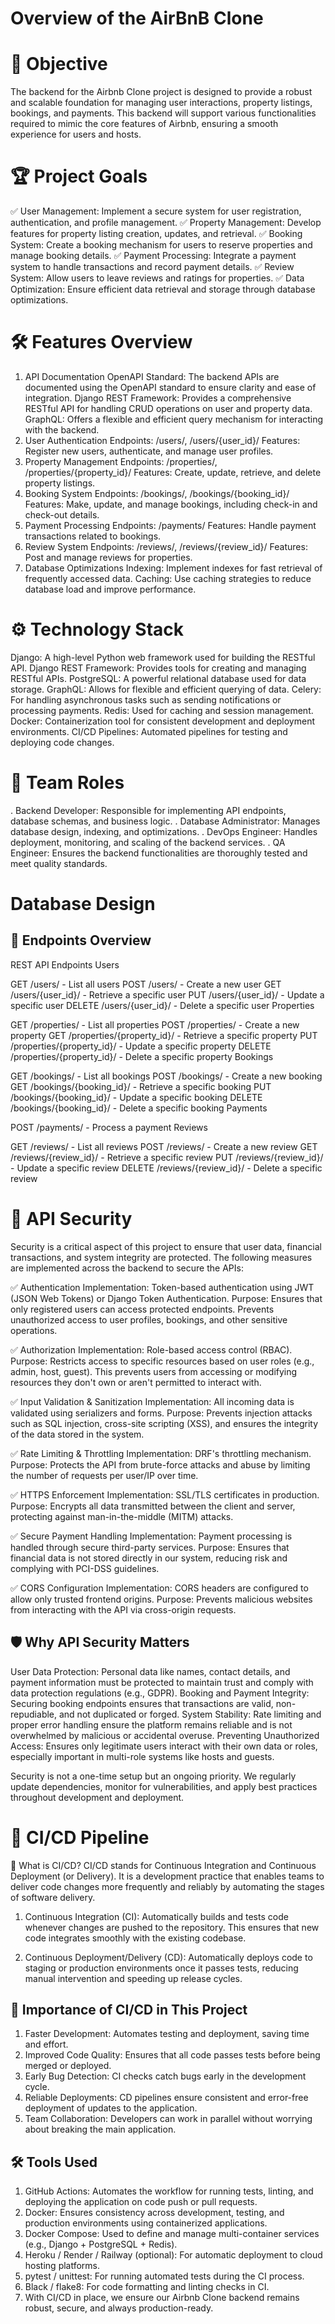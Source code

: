 # Overview of the AirBnB Clone
# 🚀 Objective
The backend for the Airbnb Clone project is designed to provide a robust and scalable foundation for managing user interactions, property listings, bookings, and payments. This backend will support various functionalities required to mimic the core features of Airbnb, ensuring a smooth experience for users and hosts.

# 🏆 Project Goals
✅ User Management: Implement a secure system for user registration, authentication, and profile management.
✅ Property Management: Develop features for property listing creation, updates, and retrieval.
✅ Booking System: Create a booking mechanism for users to reserve properties and manage booking details.
✅ Payment Processing: Integrate a payment system to handle transactions and record payment details.
✅ Review System: Allow users to leave reviews and ratings for properties.
✅ Data Optimization: Ensure efficient data retrieval and storage through database optimizations.

# 🛠️ Features Overview
1. API Documentation
OpenAPI Standard: The backend APIs are documented using the OpenAPI standard to ensure clarity and ease of integration.
Django REST Framework: Provides a comprehensive RESTful API for handling CRUD operations on user and property data.
GraphQL: Offers a flexible and efficient query mechanism for interacting with the backend.
2. User Authentication
Endpoints: /users/, /users/{user_id}/
Features: Register new users, authenticate, and manage user profiles.
3. Property Management
Endpoints: /properties/, /properties/{property_id}/
Features: Create, update, retrieve, and delete property listings.
4. Booking System
Endpoints: /bookings/, /bookings/{booking_id}/
Features: Make, update, and manage bookings, including check-in and check-out details.
5. Payment Processing
Endpoints: /payments/
Features: Handle payment transactions related to bookings.
6. Review System
Endpoints: /reviews/, /reviews/{review_id}/
Features: Post and manage reviews for properties.
7. Database Optimizations
Indexing: Implement indexes for fast retrieval of frequently accessed data.
Caching: Use caching strategies to reduce database load and improve performance.

# ⚙️ Technology Stack
Django: A high-level Python web framework used for building the RESTful API.
Django REST Framework: Provides tools for creating and managing RESTful APIs.
PostgreSQL: A powerful relational database used for data storage.
GraphQL: Allows for flexible and efficient querying of data.
Celery: For handling asynchronous tasks such as sending notifications or processing payments.
Redis: Used for caching and session management.
Docker: Containerization tool for consistent development and deployment environments.
CI/CD Pipelines: Automated pipelines for testing and deploying code changes.

# 👥 Team Roles
. Backend Developer: Responsible for implementing API endpoints, database schemas, and business logic.
. Database Administrator: Manages database design, indexing, and optimizations.
. DevOps Engineer: Handles deployment, monitoring, and scaling of the backend services.
. QA Engineer: Ensures the backend functionalities are thoroughly tested and meet quality standards.

# Database Design
## 📌 Endpoints Overview
REST API Endpoints
Users

GET /users/ - List all users
POST /users/ - Create a new user
GET /users/{user_id}/ - Retrieve a specific user
PUT /users/{user_id}/ - Update a specific user
DELETE /users/{user_id}/ - Delete a specific user
Properties

GET /properties/ - List all properties
POST /properties/ - Create a new property
GET /properties/{property_id}/ - Retrieve a specific property
PUT /properties/{property_id}/ - Update a specific property
DELETE /properties/{property_id}/ - Delete a specific property
Bookings

GET /bookings/ - List all bookings
POST /bookings/ - Create a new booking
GET /bookings/{booking_id}/ - Retrieve a specific booking
PUT /bookings/{booking_id}/ - Update a specific booking
DELETE /bookings/{booking_id}/ - Delete a specific booking
Payments

POST /payments/ - Process a payment
Reviews

GET /reviews/ - List all reviews
POST /reviews/ - Create a new review
GET /reviews/{review_id}/ - Retrieve a specific review
PUT /reviews/{review_id}/ - Update a specific review
DELETE /reviews/{review_id}/ - Delete a specific review

# 🔐 API Security
Security is a critical aspect of this project to ensure that user data, financial transactions, and system integrity are protected. The following measures are implemented across the backend to secure the APIs:

✅ Authentication
Implementation: Token-based authentication using JWT (JSON Web Tokens) or Django Token Authentication.
Purpose: Ensures that only registered users can access protected endpoints. Prevents unauthorized access to user profiles, bookings, and other sensitive operations.

✅ Authorization
Implementation: Role-based access control (RBAC).
Purpose: Restricts access to specific resources based on user roles (e.g., admin, host, guest). This prevents users from accessing or modifying resources they don't own or aren't permitted to interact with.

✅ Input Validation & Sanitization
Implementation: All incoming data is validated using serializers and forms.
Purpose: Prevents injection attacks such as SQL injection, cross-site scripting (XSS), and ensures the integrity of the data stored in the system.

✅ Rate Limiting & Throttling
Implementation: DRF's throttling mechanism.
Purpose: Protects the API from brute-force attacks and abuse by limiting the number of requests per user/IP over time.

✅ HTTPS Enforcement
Implementation: SSL/TLS certificates in production.
Purpose: Encrypts all data transmitted between the client and server, protecting against man-in-the-middle (MITM) attacks.

✅ Secure Payment Handling
Implementation: Payment processing is handled through secure third-party services.
Purpose: Ensures that financial data is not stored directly in our system, reducing risk and complying with PCI-DSS guidelines.

✅ CORS Configuration
Implementation: CORS headers are configured to allow only trusted frontend origins.
Purpose: Prevents malicious websites from interacting with the API via cross-origin requests.

## 🛡️ Why API Security Matters
User Data Protection: Personal data like names, contact details, and payment information must be protected to maintain trust and comply with data protection regulations (e.g., GDPR).
Booking and Payment Integrity: Securing booking endpoints ensures that transactions are valid, non-repudiable, and not duplicated or forged.
System Stability: Rate limiting and proper error handling ensure the platform remains reliable and is not overwhelmed by malicious or accidental overuse.
Preventing Unauthorized Access: Ensures only legitimate users interact with their own data or roles, especially important in multi-role systems like hosts and guests.

Security is not a one-time setup but an ongoing priority. We regularly update dependencies, monitor for vulnerabilities, and apply best practices throughout development and deployment.

# 🔁 CI/CD Pipeline
🧠 What is CI/CD?
CI/CD stands for Continuous Integration and Continuous Deployment (or Delivery). It is a development practice that enables teams to deliver code changes more frequently and reliably by automating the stages of software delivery.

1. Continuous Integration (CI): Automatically builds and tests code whenever changes are pushed to the repository. This ensures that new code integrates smoothly with the existing codebase.
   
2. Continuous Deployment/Delivery (CD): Automatically deploys code to staging or production environments once it passes tests, reducing manual intervention and speeding up release cycles.
## 🚀 Importance of CI/CD in This Project
1. Faster Development: Automates testing and deployment, saving time and effort.
2. Improved Code Quality: Ensures that all code passes tests before being merged or deployed.
3. Early Bug Detection: CI checks catch bugs early in the development cycle.
4. Reliable Deployments: CD pipelines ensure consistent and error-free deployment of updates to the application.
5. Team Collaboration: Developers can work in parallel without worrying about breaking the main application.
   
## 🛠️ Tools Used
1. GitHub Actions: Automates the workflow for running tests, linting, and deploying the application on code push or pull requests.
2. Docker: Ensures consistency across development, testing, and production environments using containerized applications.
3. Docker Compose: Used to define and manage multi-container services (e.g., Django + PostgreSQL + Redis).
4. Heroku / Render / Railway (optional): For automatic deployment to cloud hosting platforms.
5. pytest / unittest: For running automated tests during the CI process.
6. Black / flake8: For code formatting and linting checks in CI.
7. With CI/CD in place, we ensure our Airbnb Clone backend remains robust, secure, and always production-ready.
